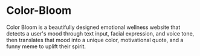 # Color-Bloom
Color Bloom is a beautifully designed emotional wellness website that detects a user's mood through text input, facial expression, and voice tone, then translates that mood into a unique color, motivational quote, and a funny meme to uplift their spirit.
